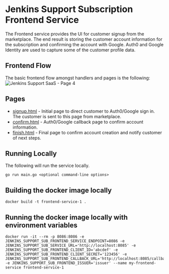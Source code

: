 # Jenkins Support Subscription Frontend Service
The Frontend service provides the UI for customer signup from the marketplace. The end result is storing the customer account information for the subscription and confirming the account with Google. Auth0 and Google Identity are used to capture some of the customer profile data.

## Frontend Flow
The basic frontend flow amongst handlers and pages is the following:
![Jenkins Support SaaS - Page 4](https://user-images.githubusercontent.com/6440106/64573203-54b36280-d31f-11e9-84cb-9e0ca4e5fc67.png)

## Pages
* [signup.html](https://github.com/cloudbees/jenkins-support-saas/tree/master/subscription-frontend/templates/signup.html) - Initial page to direct customer to Auth0/Google sign in. The customer is sent to this page from marketplace.
* [confirm.html](https://github.com/cloudbees/jenkins-support-saas/tree/master/subscription-frontend/templates/confirm.html) - Auth0/Google callback page to confirm account information.
* [finish.html](https://github.com/cloudbees/jenkins-support-saas/tree/master/subscription-frontend/templates/finish.html) - Final page to confirm account creation and notify customer of next steps.

## Running Locally
The following will run the service locally.
```
go run main.go <optional command-line options>
```

## Building the docker image locally
```
docker build -t frontend-service-1 .
```

## Running the docker image locally with environment variables
```
docker run -it --rm -p 8086:8086 -e JENKINS_SUPPORT_SUB_FRONTEND_SERVICE_ENDPOINT=8086 -e JENKINS_SUPPORT_SUB_SERVICE_URL='http://localhost:8085' -e JENKINS_SUPPORT_SUB_FRONTEND_CLIENT_ID='abcdef' -e JENKINS_SUPPORT_SUB_FRONTEND_CLIENT_SECRET='123456' -e JENKINS_SUPPORT_SUB_FRONTEND_CALLBACK_URL='http://localhost:8085/callback' -e JENKINS_SUPPORT_SUB_FRONTEND_ISSUER='issuer' --name my-frontend-service frontend-service-1

```